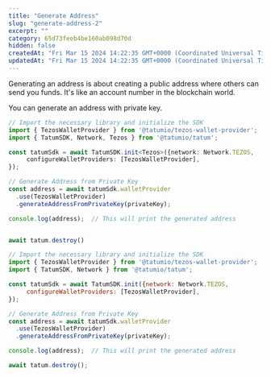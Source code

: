 ```yaml
---
title: "Generate Address"
slug: "generate-address-2"
excerpt: ""
category: 65d73feeb4be160ab098d70d
hidden: false
createdAt: "Fri Mar 15 2024 14:22:35 GMT+0000 (Coordinated Universal Time)"
updatedAt: "Fri Mar 15 2024 14:22:35 GMT+0000 (Coordinated Universal Time)"
---
```

Generating an address is about creating a public address where others can send you funds. It's like an account number in the blockchain world.

You can generate an address with private key.

```typescript
// Import the necessary library and initialize the SDK
import { TezosWalletProvider } from '@tatumio/tezos-wallet-provider';
import { TatumSDK, Network, Tezos } from '@tatumio/tatum';

const tatumSdk = await TatumSDK.init<Tezos>({network: Network.TEZOS,
     configureWalletProviders: [TezosWalletProvider],
});

// Generate Address from Private Key
const address = await tatumSdk.walletProvider
  .use(TezosWalletProvider)
  .generateAddressFromPrivateKey(privateKey);

console.log(address);  // This will print the generated address


await tatum.destroy()

```
```javascript
// Import the necessary library and initialize the SDK
import { TezosWalletProvider } from '@tatumio/tezos-wallet-provider';
import { TatumSDK, Network } from '@tatumio/tatum';

const tatumSdk = await TatumSDK.init({network: Network.TEZOS,
     configureWalletProviders: [TezosWalletProvider],
});

// Generate Address from Private Key
const address = await tatumSdk.walletProvider
  .use(TezosWalletProvider)
  .generateAddressFromPrivateKey(privateKey);

console.log(address);  // This will print the generated address

await tatum.destroy();

```
